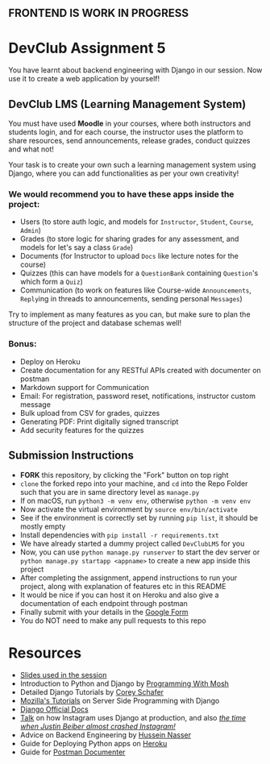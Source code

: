 ## FRONTEND IS WORK IN PROGRESS

# DevClub Assignment 5

You have learnt about backend engineering with Django in our session. Now use it to create a web application by yourself!
## DevClub LMS (Learning Management System)
You must have used **Moodle** in your courses, where both instructors and students login, and for each course, the instructor uses the platform to share resources, send announcements, release grades, conduct quizzes and what not!

Your task is to create your own such a learning management system using Django, where you can add functionalities as per your own creativity!

### We would recommend you to have these apps inside the project: 
- Users (to store auth logic, and models for `Instructor`, `Student`, `Course`, `Admin`)
- Grades (to store logic for sharing grades for any assessment, and models for let's say a class `Grade`)
- Documents (for Instructor to upload `Docs` like lecture notes for the course)
- Quizzes (this can have models for a `QuestionBank` containing `Question`'s which form a `Quiz`)
- Communication (to work on features like Course-wide `Announcements`, `Reply`ing in threads to announcements, sending personal `Messages`)

Try to implement as many features as you can, but make sure to plan the structure of the project and database schemas well!

### Bonus:
- Deploy on Heroku
- Create documentation for any RESTful APIs created with documenter on postman
- Markdown support for Communication
- Email: For registration, password reset, notifications, instructor custom message
- Bulk upload from CSV for grades, quizzes
- Generating PDF: Print digitally signed transcript
- Add security features for the quizzes

## Submission Instructions
- **FORK** this repository, by clicking the "Fork" button on top right
- `clone` the forked repo into your machine, and `cd` into the Repo Folder such that you are in same directory level as `manage.py`
- If on macOS, run `python3 -m venv env`, otherwise `python -m venv env`
- Now activate the virtual environment by `source env/bin/activate`
- See if the environment is correctly set by running `pip list`, it should be mostly empty
- Install dependencies with `pip install -r requirements.txt`
- We have already started a dummy project called `DevClubLMS` for you
- Now, you can use `python manage.py runserver` to start the dev server or `python manage.py startapp <appname>` to create a new app inside this project
- After completing the assignment, append instructions to run your project, along with explanation of features etc in this README
- It would be nice if you can host it on Heroku and also give a documentation of each endpoint through postman
- Finally submit with your details in the [Google Form](https://forms.gle/XSidrfbrsEZuDYfy6)
- You do NOT need to make any pull requests to this repo

# Resources
- [Slides used in the session](https://docs.google.com/presentation/d/e/2PACX-1vQbtDDGQonkIoGu68VrINL2s3sQcfiH5XVnk-iU26nk16DFBGsDabichsqhdtBvowPvpxaIbFLAV2h3/pub?slide=id.p)
- Introduction to Python and Django by [Programming With Mosh](https://youtu.be/_uQrJ0TkZlc)
- Detailed Django Tutorials by [Corey Schafer](https://www.youtube.com/playlist?list=PL-osiE80TeTtoQCKZ03TU5fNfx2UY6U4p)
- [Mozilla's Tutorials](https://developer.mozilla.org/en-US/docs/Learn/Server-side) on Server Side Programming with Django
- [Django Official Docs](https://www.djangoproject.com/start/)
- [Talk](https://youtu.be/lx5WQjXLlq8) on how Instagram uses Django at production, and also [*the time when Justin Beiber almost crashed Instagram!*](https://youtu.be/lx5WQjXLlq8?t=715)
- Advice on Backend Engineering by [Hussein Nasser](https://www.youtube.com/c/HusseinNasser-software-engineering)
- Guide for Deploying Python apps on [Heroku](https://devcenter.heroku.com/categories/python-support)
- Guide for [Postman Documenter](https://learning.postman.com/docs/publishing-your-api/documenting-your-api/)
